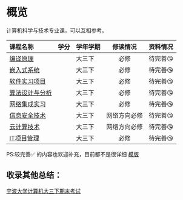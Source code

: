 # 概览

计算机科学与技术专业课，可以互相参考。

|课程名称|学分|学年学期|修读情况|资料情况|
|:--|:--|:--|:--:|:--|
| [编译原理](编译原理/)                     |      | 大三下   |     必修     | 待完善😘  |
| [嵌入式系统](大三下/嵌入式系统/) | | 大三下 | 必修 | 待完善😘 |
| [软件实习项目](大三下/软件实习项目/) | | 大三下 | 必修 | 待完善😘 |
| [算法设计与分析](大三下/算法设计与分析/) | | 大三下 | 必修 | 待完善😘 |
| [网络集成实习](大三下/网络集成实习/) | | 大三下 | 必修 | 待完善😘 |
| [信息安全技术](大三下/信息安全技术/) | | 大三下 | 网络方向必修 | 待完善😘 |
| [云计算技术](大三下/云计算技术/) | | 大三下 | 网络方向必修 | 待完善😘 |
| [IT项目管理](大三下/IT项目管理/) | | 大三下 | 必修 | 待完善😘 |

PS:较完善✅ 的内容也欢迎补充，目前都不是很详细  [模版](../../template.md)

<style>
.md-typeset table:not([class]) th {
    min-width: 1em;
}
</style>

## 收录其他总结：
[宁波大学计算机大三下期末考试](https://blog.csdn.net/heartinsharp/article/details/125428279?spm=1001.2014.3001.5502)